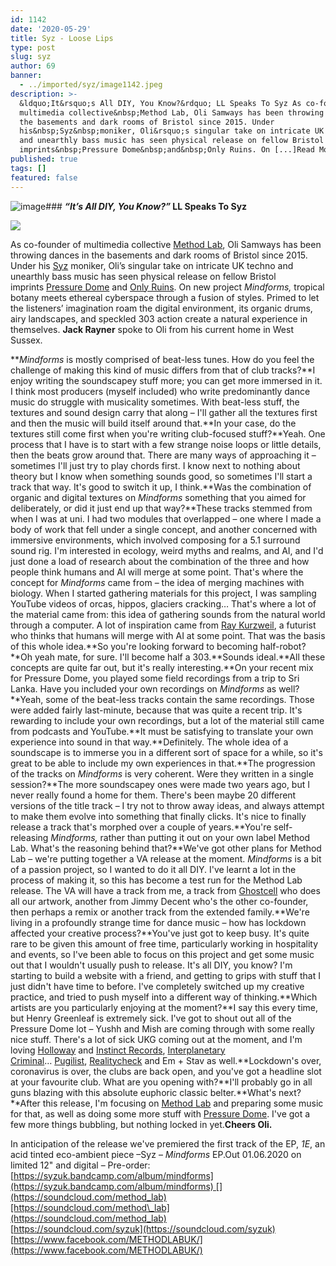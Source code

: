 ```yaml
---
id: 1142
date: '2020-05-29'
title: Syz - Loose Lips
type: post
slug: syz
author: 69
banner:
  - ../imported/syz/image1142.jpeg
description: >-
  &ldquo;It&rsquo;s All DIY, You Know?&rdquo; LL Speaks To Syz As co-founder of
  multimedia collective&nbsp;Method Lab, Oli Samways has been throwing dances in
  the basements and dark rooms of Bristol since 2015. Under
  his&nbsp;Syz&nbsp;moniker, Oli&rsquo;s singular take on intricate UK techno
  and unearthly bass music has seen physical release on fellow Bristol
  imprints&nbsp;Pressure Dome&nbsp;and&nbsp;Only Ruins. On [...]Read More...
published: true
tags: []
featured: false
---
```

![image](../../imported/syz/image1142.jpeg)### **_“It’s All DIY, You Know?”_ LL Speaks To Syz**

![](/wp-content/uploads/live/img/wysiwyg/5ed16102b411b.jpeg)

As co-founder of multimedia collective [Method Lab](https://soundcloud.com/method_lab), Oli Samways has been throwing dances in the basements and dark rooms of Bristol since 2015. Under his [Syz](https://soundcloud.com/syzuk) moniker, Oli’s singular take on intricate UK techno and unearthly bass music has seen physical release on fellow Bristol imprints [Pressure Dome](https://pressuredome.bandcamp.com) and [Only Ruins](https://onlyruinsmusic.bandcamp.com/). On new project _Mindforms,_ tropical botany meets ethereal cyberspace through a fusion of styles. Primed to let the listeners’ imagination roam the digital environment, its organic drums, airy landscapes, and speckled 303 action create a natural experience in themselves. **Jack Rayner** spoke to Oli from his current home in West Sussex.

**_Mindforms_ is mostly comprised of beat-less tunes. How do you feel the challenge of making this kind of music differs from that of club tracks?**I enjoy writing the soundscapey stuff more; you can get more immersed in it. I think most producers (myself included) who write predominantly dance music do struggle with musicality sometimes. With beat-less stuff, the textures and sound design carry that along – I'll gather all the textures first and then the music will build itself around that.**In your case, do the textures still come first when you're writing club-focused stuff?**Yeah. One process that I have is to start with a few strange noise loops or little details, then the beats grow around that. There are many ways of approaching it – sometimes I'll just try to play chords first. I know next to nothing about theory but I know when something sounds good, so sometimes I'll start a track that way. It's good to switch it up, I think.**Was the combination of organic and digital textures on _Mindforms_ something that you aimed for deliberately, or did it just end up that way?**These tracks stemmed from when I was at uni. I had two modules that overlapped – one where I made a body of work that fell under a single concept, and another concerned with immersive environments, which involved composing for a 5.1 surround sound rig. I'm interested in ecology, weird myths and realms, and AI, and I'd just done a load of research about the combination of the three and how people think humans and AI will merge at some point. That's where the concept for _Mindforms_ came from – the idea of merging machines with biology. When I started gathering materials for this project, I was sampling YouTube videos of orcas, hippos, glaciers cracking… That's where a lot of the material came from: this idea of gathering sounds from the natural world through a computer. A lot of inspiration came from [Ray Kurzweil](https://en.wikipedia.org/wiki/Ray_Kurzweil), a futurist who thinks that humans will merge with AI at some point. That was the basis of this whole idea.**So you're looking forward to becoming half-robot?**Oh yeah mate, for sure. I'll become half a 303.**Sounds ideal.**All these concepts are quite far out, but it's really interesting.**On your recent mix for Pressure Dome, you played some field recordings from a trip to Sri Lanka. Have you included your own recordings on _Mindforms_ as well?**Yeah, some of the beat-less tracks contain the same recordings. Those were added fairly last-minute, because that was quite a recent trip. It's rewarding to include your own recordings, but a lot of the material still came from podcasts and YouTube.**It must be satisfying to translate your own experience into sound in that way.**Definitely. The whole idea of a soundscape is to immerse you in a different sort of space for a while, so it's great to be able to include my own experiences in that.**The progression of the tracks on _Mindforms_ is very coherent. Were they written in a single session?**The more soundscapey ones were made two years ago, but I never really found a home for them. There's been maybe 20 different versions of the title track – I try not to throw away ideas, and always attempt to make them evolve into something that finally clicks. It's nice to finally release a track that's morphed over a couple of years.**You're self-releasing _Mindforms,_ rather than putting it out on your own label Method Lab. What's the reasoning behind that?**We've got other plans for Method Lab – we're putting together a VA release at the moment. _Mindforms_ is a bit of a passion project, so I wanted to do it all DIY. I've learnt a lot in the process of making it, so this has become a test run for the Method Lab release. The VA will have a track from me, a track from [Ghostcell](https://ghostcellband.bandcamp.com/) who does all our artwork, another from Jimmy Decent who's the other co-founder, then perhaps a remix or another track from the extended family.**We're living in a profoundly strange time for dance music – how has lockdown affected your creative process?**You've just got to keep busy. It's quite rare to be given this amount of free time, particularly working in hospitality and events, so I've been able to focus on this project and get some music out that I wouldn't usually push to release. It's all DIY, you know? I'm starting to build a website with a friend, and getting to grips with stuff that I just didn't have time to before. I've completely switched up my creative practice, and tried to push myself into a different way of thinking.**Which artists are you particularly enjoying at the moment?**I say this every time, but Henry Greenleaf is extremely sick. I've got to shout out all of the Pressure Dome lot – Yushh and Mish are coming through with some really nice stuff. There's a lot of sick UKG coming out at the moment, and I'm loving [Holloway](https://www.discogs.com/artist/7261350-Holloway-5) and [Instinct Records](https://instinctrecs.bandcamp.com/), [Interplanetary Criminal](https://interplanetarycriminal.bandcamp.com/)… [Pugilist](https://pugilist.bandcamp.com/), [Realitycheck](https://soundcloud.com/realitycheck-4) and Em + Stav as well.**Lockdown's over, coronavirus is over, the clubs are back open, and you've got a headline slot at your favourite club. What are you opening with?**I'll probably go in all guns blazing with this absolute euphoric classic belter.**What's next?**After this release, I'm focusing on [Method Lab](https://soundcloud.com/method_lab) and preparing some music for that, as well as doing some more stuff with [Pressure Dome](https://pressuredome.bandcamp.com/). I've got a few more things bubbling, but nothing locked in yet.**Cheers Oli.**

In anticipation of the release we've premiered the first track of the EP, _1E_, an acid tinted eco-ambient piece –Syz – _Mindforms_ EP.Out 01.06.2020 on limited 12" and digital – Pre-order: [](https://syzuk.bandcamp.com/album/mindforms)[https://syzuk.bandcamp.com/album/mindforms](https://syzuk.bandcamp.com/album/mindforms) [](https://soundcloud.com/method_lab)[https://soundcloud.com/method\_lab](https://soundcloud.com/method_lab)  
[](https://soundcloud.com/syzuk)[https://soundcloud.com/syzuk](https://soundcloud.com/syzuk)  
[](https://www.facebook.com/METHODLABUK/)[https://www.facebook.com/METHODLABUK/](https://www.facebook.com/METHODLABUK/)